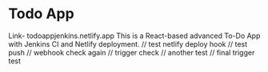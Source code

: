 # Todo App
Link- todoappjenkins.netlify.app
This is a React-based advanced To-Do App with Jenkins CI and Netlify deployment.
// test netlify deploy hook
// test push
// webhook check again
// trigger check
// another test
// final trigger test
